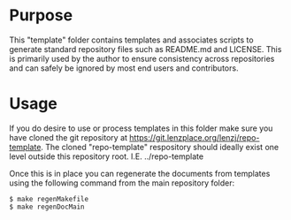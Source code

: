 # Purpose

This "template" folder contains templates and associates scripts to generate
standard repository files such as README.md and LICENSE.  This is primarily
used by the author to ensure consistency across repositories and can safely be
ignored by most end users and contributors.

# Usage

If you do desire to use or process templates in this folder make sure you have
cloned the git repository at <https://git.lenzplace.org/lenzj/repo-template>.
The cloned "repo-template" respository should ideally exist one level outside
this repository root.  I.E. ../repo-template

Once this is in place you can regenerate the documents from templates using the
following command from the main repository folder:

    $ make regenMakefile
    $ make regenDocMain
